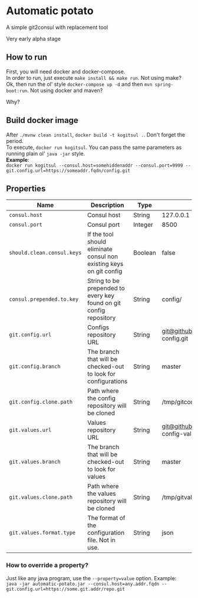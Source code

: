 # Automatic potato
A simple git2consul with replacement tool

Very early alpha stage

## How to run
First, you will need docker and docker-compose.  
In order to run, just execute `make install && make run`. Not using make?  
Ok, then run the ol' style `docker-compose up -d` and then `mvn spring-boot:run`. Not using docker and maven?  

Why?  

## Build docker image
After `./mvnw clean install`, `docker build -t kogitsul .`. Don't forget the period.  
To execute, `docker run kogitsul`. You can pass the same parameters as running plain ol' `java -jar` style.  
**Example**:  
`docker run kogitsul --consul.host=somehiddenaddr --consul.port=9999 --git.config.url=https://someaddr.fqdn/config.git`  

## Properties
| Name                       | Description                                                         | Type    | Default value                                        |
|----------------------------|---------------------------------------------------------------------|---------|------------------------------------------------------|
| `consul.host`              | Consul host                                                         | String  | 127.0.0.1                                            |
| `consul.port`              | Consul port                                                         | Integer | 8500                                                 |
| `should.clean.consul.keys` | If the tool should eliminate consul non existing keys on git config | Boolean | false                                                |
| `consul.prepended.to.key`  | String to be prepended to every key found on git config repository  | String  | config/                                              |
| `git.config.url`           | Configs repository URL                                              | String  | git@github.com:williamokano/consul-config.git        |
| `git.config.branch`        | The branch that will be checked-out to look for configurations      | String  | master                                               |
| `git.config.clone.path`    | Path where the config repository will be cloned                     | String  | /tmp/gitconfig                                       |
| `git.values.url`           | Values repository URL                                               | String  | git@github.com:williamokano/consul-config-values.git |
| `git.values.branch`        | The branch that will be checked-out to look for values              | String  | master                                               |
| `git.values.clone.path`    | Path where the values repository will be cloned                     | String  | /tmp/gitvalues                                       |
| `git.values.format.type`   | The format of the configuration file. Not in use.                   | String  | json                                                 |

### How to override a property?
Just like any java program, use the `--property=value` option. Example:  
`java -jar automatic-potato.jar --consul.host=any.addr.fqdn --git.config.url=https://some.git.addr/repo.git`  

